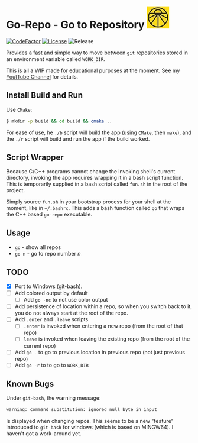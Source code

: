 # Go-Repo - Go to Repository ![logo](res/gorepo_logo.jpg)
[![CodeFactor](https://www.codefactor.io/repository/github/cschladetsch/GoRepo/badge)](https://www.codefactor.io/repository/github/cschladetsch/GoRepo)
[![License](https://img.shields.io/github/license/cschladetsch/gorepo.svg?label=License&maxAge=86400)](./LICENSE.txt)
![Release](https://img.shields.io/github/release/cschladetsch/gorepo.svg?label=Release&maxAge=60)

Provides a fast and simple way to move between `git` repositories stored in an environment variable called `WORK_DIR`.

This is all a WIP made for educational purposes at the moment. See my [YoutTube Channel](https://www.youtube.com/sp4m) for details.

## Install Build and Run
Use `CMake`:

```bash
$ mkdir -p build && cd build && cmake ..
```

For ease of use, he `./b` script will build the app (using `CMake`, then `make`), and the `./r` script will build and run the app if the build worked.

## Script Wrapper

Because C/C++ programs cannot change the invoking shell's current directory, invoking the app requires wrapping it in a bash script function. This is temporarily supplied in a bash script called `fun.sh` in the root of the project.

Simply source `fun.sh` in your bootstrap process for your shell at the moment, like in `~/.bashrc`. This adds a bash function called `go` that wraps the C++ based `go-repo` executable.

## Usage
* `go` - show all repos
* `go n` - go to repo number *n*

## TODO
- [x] Port to Windows (git-bash).
- [ ] Add colored output by default
  - [ ] Add `go -nc` to not use color output
- [ ] Add persistence of location within a repo, so when you switch back to it, you do not always start at the root of the repo.
- [ ] Add `.enter` and `.leave` scripts
  - [ ] `.enter` is invoked when entering a new repo (from the root of that repo)
  - [ ] `leave` is invoked when leaving the existing repo (from the root of the current repo)
- [ ] Add `go -` to go to previous location in previous repo (not just previous repo)
- [ ] Add `go -r` to to go to `WORK_DIR`

## Known Bugs

Under `git-bash`, the warning message:

```bash
warning: command substitution: ignored null byte in input
```

Is displayed when changing repos. This seems to be a new "feature" introduced to `git-bash` for windows (which is based on MINGW64). I haven't got a work-around yet.

